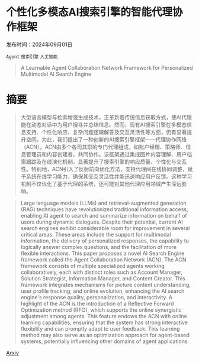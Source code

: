 # 个性化多模态AI搜索引擎的智能代理协作框架

发布时间：2024年09月01日

`Agent` `搜索引擎` `人工智能`

> A Learnable Agent Collaboration Network Framework for Personalized Multimodal AI Search Engine

# 摘要

> 大型语言模型与检索增强生成技术，正革新着传统信息获取方式，使AI代理能在动态对话中为用户搜寻并总结信息。然而，现有AI搜索引擎在多模态信息支持、个性化响应、复杂问题逻辑解答及交互灵活性等方面，仍有显著提升空间。为此，我们提出了一种创新的AI搜索引擎框架——代理协作网络（ACN）。ACN由多个各司其职的专门代理组成，如账户经理、策略师、信息管理员和内容创建者，共同协作。该框架通过集成图片内容理解、用户档案跟踪及在线演化机制，显著提升了搜索引擎的响应质量、个性化与交互性。特别地，ACN引入了反射前向优化方法，支持代理间在线协同调整，赋予系统在线学习能力，确保其交互灵活性并能迅速响应用户反馈。这种学习机制不仅优化了基于代理的系统，还可能对其他代理应用领域产生深远影响。

> Large language models (LLMs) and retrieval-augmented generation (RAG) techniques have revolutionized traditional information access, enabling AI agent to search and summarize information on behalf of users during dynamic dialogues. Despite their potential, current AI search engines exhibit considerable room for improvement in several critical areas. These areas include the support for multimodal information, the delivery of personalized responses, the capability to logically answer complex questions, and the facilitation of more flexible interactions. This paper proposes a novel AI Search Engine framework called the Agent Collaboration Network (ACN). The ACN framework consists of multiple specialized agents working collaboratively, each with distinct roles such as Account Manager, Solution Strategist, Information Manager, and Content Creator. This framework integrates mechanisms for picture content understanding, user profile tracking, and online evolution, enhancing the AI search engine's response quality, personalization, and interactivity. A highlight of the ACN is the introduction of a Reflective Forward Optimization method (RFO), which supports the online synergistic adjustment among agents. This feature endows the ACN with online learning capabilities, ensuring that the system has strong interactive flexibility and can promptly adapt to user feedback. This learning method may also serve as an optimization approach for agent-based systems, potentially influencing other domains of agent applications.

[Arxiv](https://arxiv.org/abs/2409.00636)